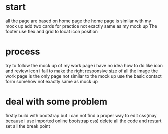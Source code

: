 # start
all the page are based on home page 
the home page is similar with my mock up
add two cards for practice not exactly same as my mock up
The footer use flex and grid to locat icon position
# process
try to follow the mock up of my work page 
i have no idea how to do like icon and review icon
i fail to make the right responsive size of all the image
the work page is the only page not similar to the mock up
use the basic contact form somehow not exactly same as mock up
# deal with some problem
firstly build with bootstrap
but i can not find a proper way to edit css(may because i use imported online bootstrap css)
delete all the code and restart
set all the break point